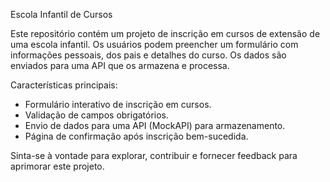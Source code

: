 Escola Infantil de Cursos

Este repositório contém um projeto de inscrição em cursos de extensão de uma escola infantil. Os usuários podem preencher um formulário com informações pessoais, dos pais e detalhes do curso. Os dados são enviados para uma API que os armazena e processa. 

Características principais:
- Formulário interativo de inscrição em cursos.
- Validação de campos obrigatórios.
- Envio de dados para uma API (MockAPI) para armazenamento.
- Página de confirmação após inscrição bem-sucedida.

Sinta-se à vontade para explorar, contribuir e fornecer feedback para aprimorar este projeto.
